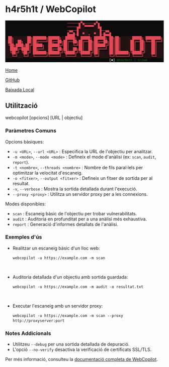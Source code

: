 # h4r5h1t / WebCopilot
![](./img/webcopilotLogo.png)

[Home](../../../README.md)

[GitHub](https://www.kali.org/tools/webcopilot/)

[Baixada Local](./githubClone/webcopilot_2024-05-04.7z)

## Utilització

webcopilot [opcions] [URL | objectiu]

### Paràmetres Comuns

Opcions bàsiques:
- `-u <URL>`, `--url <URL>` : Especifica la URL de l'objectiu per analitzar.
- `-m <mode>`, `--mode <mode>` : Defineix el mode d'anàlisi (ex: `scan`, `audit`, `report`).
- `-t <nombre>`, `--threads <nombre>` : Nombre de fils paral·lels per optimitzar la velocitat d'escaneig.
- `-o <fitxer>`, `--output <fitxer>` : Defineix un fitxer de sortida per al resultat.
- `-v`, `--verbose` : Mostra la sortida detallada durant l'execució.
- `--proxy <proxy>` : Utilitza un servidor proxy per a les connexions.

Modes disponibles:
- `scan` : Escaneig bàsic de l'objectiu per trobar vulnerabilitats.
- `audit` : Auditoria en profunditat per a una anàlisi més exhaustiva.
- `report` : Generació d'informes detallats de l'anàlisi.

### Exemples d'ús

* Realitzar un escaneig bàsic d'un lloc web:

    ```
    webcopilot -u https://example.com -m scan
    ```

<br>

* Auditoria detallada d'un objectiu amb sortida guardada:

    ```
    webcopilot -u https://example.com -m audit -o resultat.txt
    ```

<br>

* Executar l'escaneig amb un servidor proxy:

    ```
    webcopilot -u https://example.com -m scan --proxy http://proxyserver:port
    ```

### Notes Addicionals
- Utilitzeu `--debug` per una sortida detallada de depuració.
- L'opció `--no-verify` desactiva la verificació de certificats SSL/TLS.

Per més informació, consulteu la [documentació completa de WebCopilot](https://www.kali.org/tools/webcopilot/).

